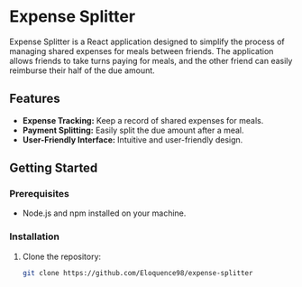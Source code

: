 # Expense Splitter

Expense Splitter is a React application designed to simplify the process of managing shared expenses for meals between friends. The application allows friends to take turns paying for meals, and the other friend can easily reimburse their half of the due amount.

## Features

- **Expense Tracking:** Keep a record of shared expenses for meals.
- **Payment Splitting:** Easily split the due amount after a meal.
- **User-Friendly Interface:** Intuitive and user-friendly design.

## Getting Started

### Prerequisites

- Node.js and npm installed on your machine.

### Installation

1. Clone the repository:

   ```bash
   git clone https://github.com/Eloquence98/expense-splitter
